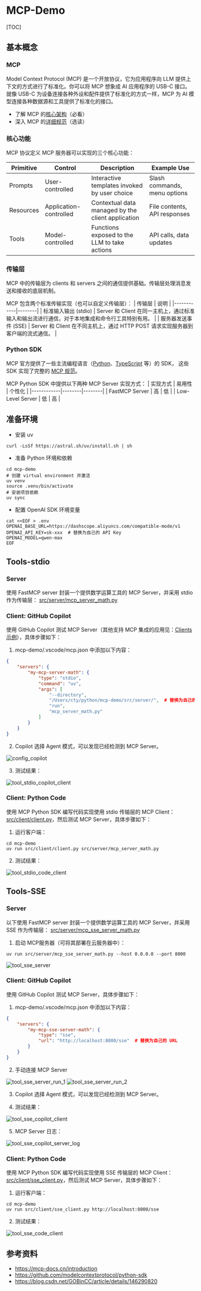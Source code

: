 # MCP-Demo

[TOC]

## 基本概念

### MCP
Model Context Protocol (MCP) 是一个开放协议，它为应用程序向 LLM 提供上下文的方式进行了标准化。你可以将 MCP 想象成 AI 应用程序的 USB-C 接口。就像 USB-C 为设备连接各种外设和配件提供了标准化的方式一样，MCP 为 AI 模型连接各种数据源和工具提供了标准化的接口。

* 了解 MCP 的[核心架构](https://mcp-docs.cn/docs/concepts/architecture)（必看）
* 深入 MCP 的[详细规范](https://mcp-docs.cn/specification/2025-03-26)（选读）

### 核心功能
MCP 协议定义 MCP 服务器可以实现的三个核心功能：

| Primitive | Control            | Description                                | Example Use            |
|-----------|--------------------|--------------------------------------------|------------------------|
| Prompts   | User-controlled    | Interactive templates invoked by user choice | Slash commands, menu options |
| Resources | Application-controlled | Contextual data managed by the client application | File contents, API responses |
| Tools     | Model-controlled   | Functions exposed to the LLM to take actions | API calls, data updates |

### 传输层
MCP 中的传输层为 clients 和 servers 之间的通信提供基础。传输层处理消息发送和接收的底层机制。

MCP 包含两个标准传输实现（也可以自定义传输层）：
| 传输层 | 说明 |
|------------|--------|
| 标准输入输出 (stdio) | Server 和 Client 在同一主机上，通过标准输入和输出流进行通信，对于本地集成和命令行工具特别有用。 |
| 服务器发送事件 (SSE) | Server 和 Client 在不同主机上，通过 HTTP POST 请求实现服务器到客户端的流式通信。 |

### Python SDK

MCP 官方提供了一些主流编程语言（[Python](https://github.com/modelcontextprotocol/python-sdk)、[TypeScript](https://github.com/modelcontextprotocol/typescript-sdk) 等）的 SDK， 这些 SDK 实现了完整的 [MCP 规范](https://modelcontextprotocol.io/specification/2025-03-26)。

MCP Python SDK 中提供以下两种 MCP Server 实现方式：
| 实现方式   | 易用性 | 个性化 |
|------------|--------|--------|
| FastMCP Server    | 高     | 低     |
| Low-Level Server | 低     | 高     |


## 准备环境
* 安装 uv
```shell
curl -LsSf https://astral.sh/uv/install.sh | sh
```

* 准备 Python 环境和依赖
```shell
cd mcp-demo
# 创建 virtual environment 并激活
uv venv
source .venv/bin/activate
# 安装项目依赖
uv sync
```
* 配置 OpenAI SDK 环境变量
```shell
cat <<EOF > .env
OPENAI_BASE_URL=https://dashscope.aliyuncs.com/compatible-mode/v1
OPENAI_API_KEY=sk-xxx  # 替换为自己的 API Key
OPENAI_MODEL=qwen-max
EOF
```

## Tools-stdio

### Server

使用 FastMCP server 封装一个提供数学运算工具的 MCP Server，并采用 stdio 作为传输层：
[src/server/mcp_server_math.py](src/server/mcp_server_math.py)

### Client: GitHub Copilot
使用 GitHub Copilot 测试 MCP Server（其他支持 MCP 集成的应用见：[Clients 示例](https://mcp-docs.cn/clients)），具体步骤如下：

1. mcp-demo/.vscode/mcp.json 中添加以下内容：
```json
{
    "servers": {
        "my-mcp-server-math": {
            "type": "stdio",
            "command": "uv",
            "args": [
                "--directory",
                "/Users/cty/python/mcp-demo/src/server/",  # 替换为自己的路径
                "run",
                "mcp_server_math.py"
            ]
        }
    }
}
```
2. Copilot 选择 Agent 模式，可以发现已经检测到 MCP Server。

![config_copilot](resource/image/config_copilot.png)

3. 测试结果：

![tool_stdio_copilot_client](resource/image/tool_stdio_copilot_client.png)


### Client: Python Code
使用 MCP Python SDK 编写代码实现使用 stdio 传输层的 MCP Client：[src/client/client.py](src/client/client.py)，然后测试 MCP Server，具体步骤如下：

1. 运行客户端：
```shell
cd mcp-demo
uv run src/client/client.py src/server/mcp_server_math.py
```

2. 测试结果：

![tool_stdio_code_client](resource/image/tool_stdio_code_client.png)


## Tools-SSE

### Server
以下使用 FastMCP server 封装一个提供数学运算工具的 MCP Server，并采用 SSE 作为传输层：
[src/server/mcp_sse_server_math.py](src/server/mcp_sse_server_math.py)

1. 启动 MCP服务器（可将其部署在云服务器中）：
```shell
uv run src/server/mcp_sse_server_math.py --host 0.0.0.0 --port 8000
```
![tool_sse_server](resource/image/tool_sse_server.png)


### Client: GitHub Copilot
使用 GitHub Copilot 测试 MCP Server，具体步骤如下：

1. mcp-demo/.vscode/mcp.json 中添加以下内容：
```json
{
    "servers": {
        "my-mcp-sse-server-math": {
            "type": "sse",
            "url": "http://localhost:8000/sse"  # 替换为自己的 URL
        }
    }
}
```
2. 手动连接 MCP Server

![tool_sse_server_run_1](resource/image/tool_sse_server_run_1.png)
![tool_sse_server_run_2](resource/image/tool_sse_server_run_2.png)

3. Copilot 选择 Agent 模式，可以发现已经检测到 MCP Server。

4. 测试结果：

![tool_sse_copilot_client](resource/image/tool_sse_copilot_client.png)

5. MCP Server 日志：

![tool_sse_copilot_server_log](resource/image/tool_sse_copilot_server_log.png)

### Client: Python Code
使用 MCP Python SDK 编写代码实现使用 SSE 传输层的 MCP Client：[src/client/sse_client.py](src/client/sse_client.py)，然后测试 MCP Server，具体步骤如下：

1. 运行客户端：
```shell
cd mcp-demo
uv run src/client/sse_client.py http://localhost:8000/sse
```

2. 测试结果：

![tool_sse_code_client](resource/image/tool_sse_code_client.png)


## 参考资料
* https://mcp-docs.cn/introduction
* https://github.com/modelcontextprotocol/python-sdk
* https://blog.csdn.net/GOBinCC/article/details/146290820
